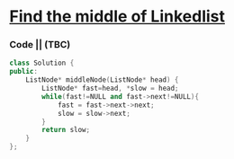 # [Find the middle of Linkedlist](https://leetcode.com/problems/middle-of-the-linked-list/)

### Code || (TBC)
``` .cpp
class Solution {
public:
    ListNode* middleNode(ListNode* head) {
        ListNode* fast=head, *slow = head;
        while(fast!=NULL and fast->next!=NULL){
            fast = fast->next->next;
            slow = slow->next;
        }
        return slow;
    }
};
```
